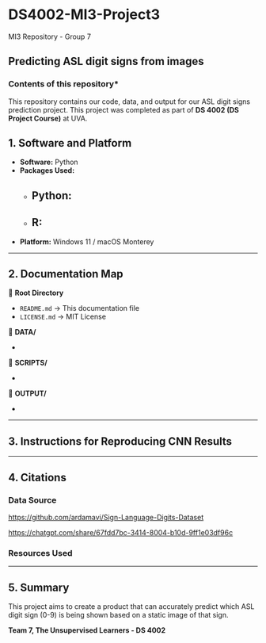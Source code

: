 # DS4002-MI3-Project3
MI3 Repository - Group 7

## Predicting ASL digit signs from images

### **Contents of this repository***
This repository contains our code, data, and output for our ASL digit signs prediction project. This project was completed as part of **DS 4002 (DS Project Course)** at UVA. 

## **1. Software and Platform**  
- **Software:** Python 
- **Packages Used:**  
  - **Python:**  
    - 
  - **R:**  
    - 
- **Platform:** Windows 11 / macOS Monterey

---

## **2. Documentation Map**  

📂 **Root Directory**  
  - `README.md` → This documentation file  
  - `LICENSE.md` → MIT License  

📂 **DATA/**  
  - ` `

📂 **SCRIPTS/**  
  - ` `

📂 **OUTPUT/**  
  - ` `
---

## 3. Instructions for Reproducing CNN Results

---

## **4. Citations**  

### Data Source
https://github.com/ardamavi/Sign-Language-Digits-Dataset

https://chatgpt.com/share/67fdd7bc-3414-8004-b10d-9ff1e03df96c

### Resources Used

---

## **5. Summary**
This project aims to create a product that can accurately predict which ASL digit sign (0-9) is being shown based on a static image of that sign. 

**Team 7, The Unsupervised Learners - DS 4002**
